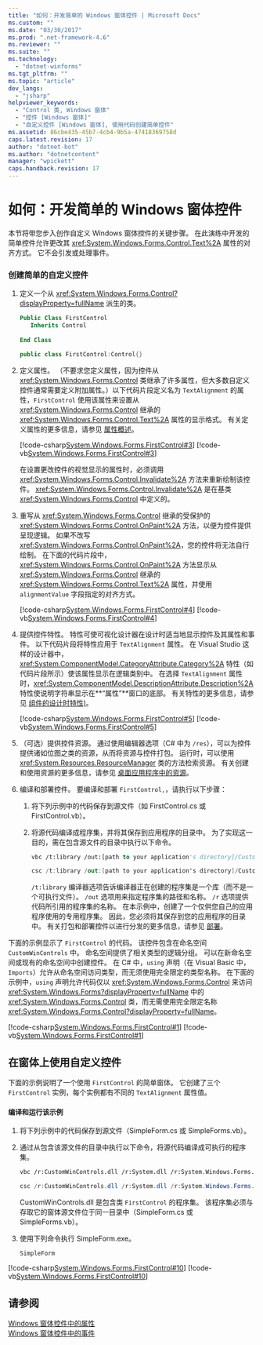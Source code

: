```yaml
---
title: "如何：开发简单的 Windows 窗体控件 | Microsoft Docs"
ms.custom: ""
ms.date: "03/30/2017"
ms.prod: ".net-framework-4.6"
ms.reviewer: ""
ms.suite: ""
ms.technology: 
  - "dotnet-winforms"
ms.tgt_pltfrm: ""
ms.topic: "article"
dev_langs: 
  - "jsharp"
helpviewer_keywords: 
  - "Control 类, Windows 窗体"
  - "控件 [Windows 窗体]"
  - "自定义控件 [Windows 窗体], 使用代码创建简单控件"
ms.assetid: 86cbe435-45b7-4cb4-9b5a-47418369758d
caps.latest.revision: 17
author: "dotnet-bot"
ms.author: "dotnetcontent"
manager: "wpickett"
caps.handback.revision: 17
---
```

# 如何：开发简单的 Windows 窗体控件
本节将带您步入创作自定义 Windows 窗体控件的关键步骤。  在此演练中开发的简单控件允许更改其 <xref:System.Windows.Forms.Control.Text%2A> 属性的对齐方式。  它不会引发或处理事件。  
  
### 创建简单的自定义控件  
  
1.  定义一个从 <xref:System.Windows.Forms.Control?displayProperty=fullName> 派生的类。  
  
    ```vb  
    Public Class FirstControl  
       Inherits Control  
  
    End Class  
    ```  
  
    ```csharp  
    public class FirstControl:Control{}  
    ```  
  
2.  定义属性。  （不要求您定义属性，因为控件从 <xref:System.Windows.Forms.Control> 类继承了许多属性，但大多数自定义控件通常需要定义附加属性。）以下代码片段定义名为 `TextAlignment`  的属性，`FirstControl`  使用该属性来设置从 <xref:System.Windows.Forms.Control> 继承的 <xref:System.Windows.Forms.Control.Text%2A> 属性的显示格式。  有关定义属性的更多信息，请参见 [属性概述](../Topic/Properties%20Overview.md)。  
  
     [!code-csharp[System.Windows.Forms.FirstControl#3](../../../../samples/snippets/csharp/VS_Snippets_Winforms/System.Windows.Forms.FirstControl/CS/FirstControl.cs#3)]
     [!code-vb[System.Windows.Forms.FirstControl#3](../../../../samples/snippets/visualbasic/VS_Snippets_Winforms/System.Windows.Forms.FirstControl/VB/FirstControl.vb#3)]  
  
     在设置更改控件的视觉显示的属性时，必须调用 <xref:System.Windows.Forms.Control.Invalidate%2A> 方法来重新绘制该控件。  <xref:System.Windows.Forms.Control.Invalidate%2A> 是在基类 <xref:System.Windows.Forms.Control> 中定义的。  
  
3.  重写从 <xref:System.Windows.Forms.Control> 继承的受保护的 <xref:System.Windows.Forms.Control.OnPaint%2A> 方法，以便为控件提供呈现逻辑。  如果不改写 <xref:System.Windows.Forms.Control.OnPaint%2A>，您的控件将无法自行绘制。  在下面的代码片段中，<xref:System.Windows.Forms.Control.OnPaint%2A> 方法显示从 <xref:System.Windows.Forms.Control> 继承的 <xref:System.Windows.Forms.Control.Text%2A> 属性，并使用 `alignmentValue` 字段指定的对齐方式。  
  
     [!code-csharp[System.Windows.Forms.FirstControl#4](../../../../samples/snippets/csharp/VS_Snippets_Winforms/System.Windows.Forms.FirstControl/CS/FirstControl.cs#4)]
     [!code-vb[System.Windows.Forms.FirstControl#4](../../../../samples/snippets/visualbasic/VS_Snippets_Winforms/System.Windows.Forms.FirstControl/VB/FirstControl.vb#4)]  
  
4.  提供控件特性。  特性可使可视化设计器在设计时适当地显示控件及其属性和事件。  以下代码片段将特性应用于 `TextAlignment` 属性。  在 Visual Studio 这样的设计器中，<xref:System.ComponentModel.CategoryAttribute.Category%2A> 特性（如代码片段所示）使该属性显示在逻辑类别中。  在选择 `TextAlignment` 属性时，<xref:System.ComponentModel.DescriptionAttribute.Description%2A> 特性使说明字符串显示在**“属性”**窗口的底部。  有关特性的更多信息，请参见 [组件的设计时特性\)](../Topic/Design-Time%20Attributes%20for%20Components.md)。  
  
     [!code-csharp[System.Windows.Forms.FirstControl#5](../../../../samples/snippets/csharp/VS_Snippets_Winforms/System.Windows.Forms.FirstControl/CS/FirstControl.cs#5)]
     [!code-vb[System.Windows.Forms.FirstControl#5](../../../../samples/snippets/visualbasic/VS_Snippets_Winforms/System.Windows.Forms.FirstControl/VB/FirstControl.vb#5)]  
  
5.  （可选）提供控件资源。  通过使用编辑器选项（C\# 中为 `/res`），可以为控件提供诸如位图之类的资源，从而将资源与控件打包。  运行时，可以使用 <xref:System.Resources.ResourceManager> 类的方法检索资源。  有关创建和使用资源的更多信息，请参见 [桌面应用程序中的资源](../../../../docs/framework/resources/index.md)。  
  
6.  编译和部署控件。  要编译和部署 `FirstControl,`，请执行以下步骤：  
  
    1.  将下列示例中的代码保存到源文件（如 FirstControl.cs 或 FirstControl.vb）。  
  
    2.  将源代码编译成程序集，并将其保存到应用程序的目录中。  为了实现这一目的，需在包含源文件的目录中执行以下命令。  
  
        ```vb  
        vbc /t:library /out:[path to your application's directory]/CustomWinControls.dll /r:System.dll /r:System.Windows.Forms.dll /r:System.Drawing.dll FirstControl.vb  
        ```  
  
        ```csharp  
        csc /t:library /out:[path to your application's directory]/CustomWinControls.dll /r:System.dll /r:System.Windows.Forms.dll /r:System.Drawing.dll FirstControl.cs  
        ```  
  
         `/t:library` 编译器选项告诉编译器正在创建的程序集是一个库（而不是一个可执行文件）。  `/out` 选项用来指定程序集的路径和名称。  `/r` 选项提供代码所引用的程序集的名称。  在本示例中，创建了一个仅供您自己的应用程序使用的专用程序集。  因此，您必须将其保存到您的应用程序的目录中。  有关打包和部署控件以进行分发的更多信息，请参见 [部署](../../../../docs/framework/deployment/net-framework-and-applications.md)。  
  
 下面的示例显示了 `FirstControl` 的代码。  该控件包含在命名空间 `CustomWinControls` 中。  命名空间提供了相关类型的逻辑分组。  可以在新命名空间或现有的命名空间中创建控件。  在 C\# 中，`using` 声明（在 Visual Basic 中，`Imports`）允许从命名空间访问类型，而无须使用完全限定的类型名称。  在下面的示例中，`using` 声明允许代码仅以 <xref:System.Windows.Forms.Control> 来访问 <xref:System.Windows.Forms?displayProperty=fullName> 中的 <xref:System.Windows.Forms.Control> 类，而无需使用完全限定名称 <xref:System.Windows.Forms.Control?displayProperty=fullName>。  
  
 [!code-csharp[System.Windows.Forms.FirstControl#1](../../../../samples/snippets/csharp/VS_Snippets_Winforms/System.Windows.Forms.FirstControl/CS/FirstControl.cs#1)]
 [!code-vb[System.Windows.Forms.FirstControl#1](../../../../samples/snippets/visualbasic/VS_Snippets_Winforms/System.Windows.Forms.FirstControl/VB/FirstControl.vb#1)]  
  
## 在窗体上使用自定义控件  
 下面的示例说明了一个使用 `FirstControl` 的简单窗体。  它创建了三个 `FirstControl` 实例，每个实例都有不同的 `TextAlignment` 属性值。  
  
#### 编译和运行该示例  
  
1.  将下列示例中的代码保存到源文件（SimpleForm.cs 或 SimpleForms.vb）。  
  
2.  通过从包含该源文件的目录中执行以下命令，将源代码编译成可执行的程序集。  
  
    ```vb  
    vbc /r:CustomWinControls.dll /r:System.dll /r:System.Windows.Forms.dll /r:System.Drawing.dll SimpleForm.vb  
    ```  
  
    ```csharp  
    csc /r:CustomWinControls.dll /r:System.dll /r:System.Windows.Forms.dll /r:System.Drawing.dll SimpleForm.cs  
    ```  
  
     CustomWinControls.dll 是包含类 `FirstControl` 的程序集。  该程序集必须与存取它的窗体源文件位于同一目录中（SimpleForm.cs 或 SimpleForms.vb）。  
  
3.  使用下列命令执行 SimpleForm.exe。  
  
    ```  
    SimpleForm  
    ```  
  
 [!code-csharp[System.Windows.Forms.FirstControl#10](../../../../samples/snippets/csharp/VS_Snippets_Winforms/System.Windows.Forms.FirstControl/CS/SimpleForm.cs#10)]
 [!code-vb[System.Windows.Forms.FirstControl#10](../../../../samples/snippets/visualbasic/VS_Snippets_Winforms/System.Windows.Forms.FirstControl/VB/SimpleForm.vb#10)]  
  
## 请参阅  
 [Windows 窗体控件中的属性](../../../../docs/framework/winforms/controls/properties-in-windows-forms-controls.md)   
 [Windows 窗体控件中的事件](../../../../docs/framework/winforms/controls/events-in-windows-forms-controls.md)